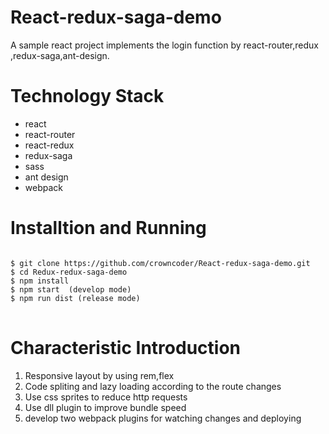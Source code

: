 # React-redux-saga-demo
A sample react project implements the login function by react-router,redux ,redux-saga,ant-design.

# Technology Stack
* react
* react-router
* react-redux
* redux-saga
* sass
* ant design
* webpack
# Installtion and Running
<pre>
<code>
$ git clone https://github.com/crowncoder/React-redux-saga-demo.git
$ cd Redux-redux-saga-demo
$ npm install
$ npm start  (develop mode)
$ npm run dist (release mode)
</code>
</pre>
# Characteristic Introduction
1. Responsive layout by using rem,flex
2. Code spliting and lazy loading according to the route changes
3. Use css sprites to reduce http requests
4. Use dll plugin to improve bundle speed
5. develop two webpack plugins for watching changes and deploying

